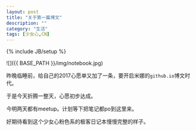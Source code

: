 ```yaml
---
layout: post
title: "关于第一篇博文"
description: ""
category: "生活"
tags: [少女心,CN]
---
```

{% include JB/setup %}

![]({{ BASE_PATH }}/img/notebook.jpg)

昨晚临睡前，给自己的2017心愿单又加了一条，要开启米娜的`github.io`博文时代。

于是今天折腾一整天，心愿初步达成。

今明两天都有meetup。计划等下把笔记都po到这里来。

好期待看到这个少女心粉色系的极客日记本慢慢完整的样子。

                                
